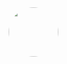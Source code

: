 <style>
img {
    border-radius: 50%;
}
</style>
<div id="header" align="center">
    <img src="https://avatars.githubusercontent.com/u/47696241?v=4" width="100px">
</div>
